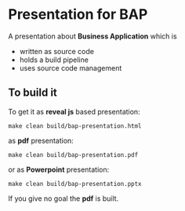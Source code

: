
# Presentation for BAP

A presentation about __Business Application__ which is

* written as source code
* holds a build pipeline
* uses source code management

## To build it

To get it as __reveal js__ based presentation:

`make clean build/bap-presentation.html`

as __pdf__ presentation:

`make clean build/bap-presentation.pdf`

or as __Powerpoint__ presentation:

`make clean build/bap-presentation.pptx`

If you give no goal the __pdf__ is built.
